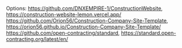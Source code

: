 Options:
https://github.com/DNXEMPIRE-1/ConstructionWebsite, https://construction-website-lemon.vercel.app/
https://github.com/Orion56/Construction-Company-Site-Template, https://orion56.github.io/Construction-Company-Site-Template/
https://github.com/open-contracting/standard, https://standard.open-contracting.org/latest/en/
